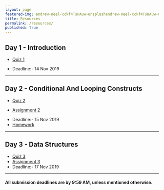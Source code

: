 ```yaml
---
layout: page
featured-img: andrew-neel-cckf4TsHAuw-unsplashandrew-neel-cckf4TsHAuw-unsplash
title: Resources
permalink: /resources/
published: True
---
```

<!-- ## Resources will be available once the course begins! -->

## Day 1 - Introduction

- [Quiz 1](https://nbviewer.jupyter.org/github/Ai-Adventures/python4DS/blob/master/assignments_ends/Quiz-1.ipynb)
<!-- - [Assignment 1](https://nbviewer.jupyter.org/github/Ai-Adventures/python4DS/blob/master/assignments_days/Assignment-1.ipynb)  -->
- Deadline:- 14 Nov 2019

*** 

## Day 2 - Conditional And Looping Constructs

- [Quiz 2](https://nbviewer.jupyter.org/github/Ai-Adventures/python4DS/blob/master/assignments_ends/Quiz-2.ipynb)
<!-- - [Quiz 2 mirror](Quiz-2.html) -->
- [Assignment 2](https://nbviewer.jupyter.org/github/Ai-Adventures/python4DS/blob/master/assignments_ends/Assignment-2.ipynb)
<!-- - [Assignment 2 mirror](Assignment-2.html) -->
- Deadline:- 15 Nov 2019
- [Homework](https://nbviewer.jupyter.org/github/Ai-Adventures/python4DS/blob/master/assignments_ends/Homework.ipynb)

***



## Day 3 - Data Structures

- [Quiz 3](https://nbviewer.jupyter.org/github/Ai-Adventures/python4DS/blob/master/assignments_ends/Quiz-3.ipynb)
- [Assignment 3](https://nbviewer.jupyter.org/github/Ai-Adventures/python4DS/blob/master/assignments_ends/Assignment-3.ipynb)
- Deadline:- 17 Nov 2019

***
<!--
## Day 4 - Functions

- [Quiz 4](https://nbviewer.jupyter.org/github/Ai-Adventures/python4DS/blob/master/assignments_ends/Quiz-4.ipynb)
- [Assignment 4](https://nbviewer.jupyter.org/github/Ai-Adventures/python4DS/blob/master/assignments_ends/Assignment-4.ipynb)
- Deadline:- 17 Nov 2019 (5:00 PM)

***
-->
#### All submission deadlines are by 9:59 AM, unless mentioned otherwise.